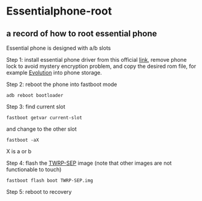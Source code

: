 # Essentialphone-root
## a record of how to root essential phone
Essential phone is designed with a/b slots

Step 1: install essential phone driver from this official [link](https://essentialsupport1493251565.zendesk.com/hc/en-us/articles/115015490828-Windows-Drivers-for-Essential-Phone), remove phone lock to avoid mystery encryption problem, and copy the desired rom file, for example [Evolution](https://sourceforge.net/projects/evolution-x/files/mata) into phone storage.

Step 2: reboot the phone into fastboot mode
```
adb reboot bootloader
```


Step 3: find current slot
```
fastboot getvar current-slot
```
and change to the other slot
```
fastboot -aX
```
X is a or b

Step 4: flash the [TWRP-SEP](https://drive.google.com/file/d/1YxJJj96Web0ikHXdHf_zboZT_KSYl7Nj/view?usp=drive_open) image (note that other images are not functionable to touch)
```
fastboot flash boot TWRP-SEP.img
```

Step 5: reboot to recovery
